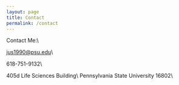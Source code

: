 ```yaml
---
layout: page
title: Contact
permalink: /contact
---
```


Contact Me:\

jus1990@psu.edu\

618-751-9132\

405d Life Sciences Building\ 
Pennsylvania State University 16802\

